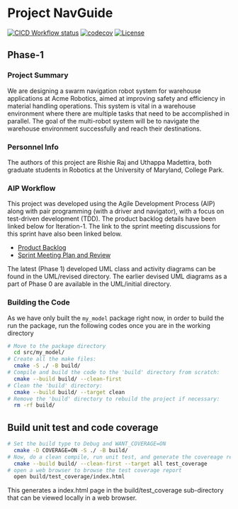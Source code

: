 # Project NavGuide

[![CICD Workflow status](https://github.com/Uthappa13/nav_guide_project/actions/workflows/test.yml/badge.svg)](https://github.com/Uthappa13/nav_guide_project/actions/workflows/test.yml) [![codecov](https://codecov.io/gh/Uthappa13/nav_guide_project/branch/main/graph/badge.svg)](https://codecov.io/gh/Uthappa13/nav_guide_project) [![License](https://img.shields.io/badge/license-MIT-blue.svg)](LICENSE)

## Phase-1
### Project Summary
We are designing a swarm navigation robot system for warehouse applications at Acme Robotics, aimed at improving safety and efficiency in material handling operations. This system is vital in a warehouse environment where there are multiple tasks that need to be accomplished in parallel. The goal of the multi-robot system will be to navigate the warehouse environment successfully and reach their destinations.

### Personnel Info
The authors of this project are Rishie Raj and Uthappa Madettira, both graduate students in Robotics at the University of Maryland, College Park.

### AIP Workflow
This project was developed using the Agile Development Process (AIP) along with pair programming (with a driver and navigator), with a focus on test-driven development (TDD). The product backlog details have been linked below for Iteration-1. The link to the sprint meeting discussions for this sprint have also been linked below.

 - [Product Backlog](https://docs.google.com/spreadsheets/d/1E_nRD0vp5bYWbiwfghffEHXf7bQaf3OA0RdkEj6O_uE/edit?usp=drive_link)
 - [Sprint Meeting Plan and Review](https://drive.google.com/file/d/1Y9RJL7VUDx96JyT7fjYdGnY3CoYmM8Pr/view?usp=drive_link)

The latest (Phase 1) developed UML class and activity diagrams can be found in the UML/revised directory. The earlier devised UML diagrams as a part of Phase 0 are available in the UML/initial directory.

### Building the Code

As we have only built the `my_model` package right now, in order to build the run the package, run the following codes once you are in the working directory
```bash
# Move to the package directory
  cd src/my_model/
# Create all the make files:
  cmake -S ./ -B build/
# Compile and build the code to the 'build' directory from scratch:
  cmake --build build/ --clean-first
# Clean the 'build' directory:
  cmake --build build/ --target clean
# Remove the 'build' directory to rebuild the project if necessary:
  rm -rf build/
```

## Build unit test and code coverage

```bash
# Set the build type to Debug and WANT_COVERAGE=ON
  cmake -D COVERAGE=ON -S ./ -B build/
# Now, do a clean compile, run unit test, and generate the covereage report
  cmake --build build/ --clean-first --target all test_coverage
# open a web browser to browse the test coverage report
  open build/test_coverage/index.html
```

This generates a index.html page in the build/test_coverage sub-directory that can be viewed locally in a web browser.
